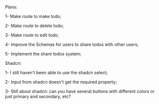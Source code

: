 Plans:

1- Make route to make todo;

2- Make route to delete todo;

3- Make route to edit todo;

4- Improve the Schemas for users to share todos with other users;

5- Implement the share todos system;





Shadcn: 

1- I still haven't been able to use the shadcn select;

2- Input from shadcn doesn't get the required property;

3- Still about shadcn: can you have several buttons with different colors or just primary and secondary, etc?